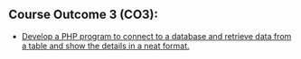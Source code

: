 ## Course Outcome 3 (CO3):

- [Develop a PHP program to connect to a database and retrieve data from a table and show the details in a neat format.]()